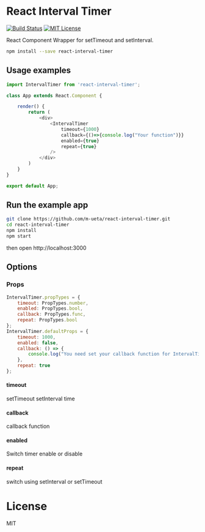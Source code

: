 # React Interval Timer

[![Build Status](https://travis-ci.org/m-ueta/react-interval-timer.svg?branch=master)](https://travis-ci.org/m-ueta/react-interval-timer)
[![MIT License](https://img.shields.io/badge/License-MIT-yellow.svg)](https://github.com/m-ueta/react-interval-timer/blob/master/LICENCE)

React Component Wrapper for setTimeout and setInterval.


```sh
npm install --save react-interval-timer
```


## Usage examples
```js
import IntervalTimer from 'react-interval-timer';

class App extends React.Component {

    render() {
        return (
            <div>
                <IntervalTimer
                    timeout={1000}
                    callback={()=>{console.log("Your function")}}
                    enabled={true}
                    repeat={true}
                />
            </div>
        )
    }
}

export default App;
```

## Run the example app
```sh
git clone https://github.com/m-ueta/react-interval-timer.git
cd react-interval-timer
npm install
npm start
```
then open http://localhost:3000


## Options

### Props
```js
IntervalTimer.propTypes = {
    timeout: PropTypes.number,
    enabled: PropTypes.bool,
    callback: PropTypes.func,
    repeat: PropTypes.bool
};
IntervalTimer.defaultProps = {
    timeout: 1000,
    enabled: false,
    callback: () => {
        console.log("You need set your callback function for IntervalTimer")
    },
    repeat: true
};
```

#### timeout
setTimeout setInterval time

#### callback
callback function

#### enabled
Switch timer  enable or disable

#### repeat
switch using setInterval or setTimeout



# License
MIT
